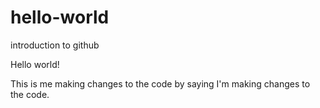 # hello-world
introduction to github

Hello world! 

This is me making changes to the code by saying I'm making changes to the code. 

